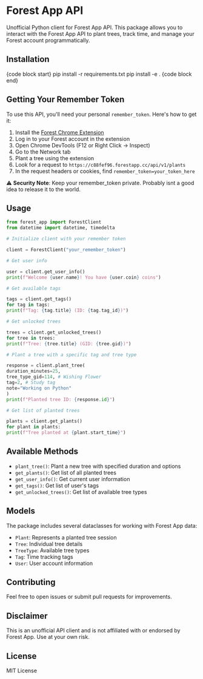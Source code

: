 # Forest App API

Unofficial Python client for Forest App API. This package allows you to interact with the Forest App API to plant trees, track time, and manage your Forest account programmatically.

## Installation

{code block start}
pip install -r requirements.txt
pip install -e .
{code block end}

## Getting Your Remember Token

To use this API, you'll need your personal `remember_token`. Here's how to get it:

1. Install the [Forest Chrome Extension](https://chrome.google.com/webstore/detail/forest-stay-focused-be-pre/kjacjjdnoddnpbbcjilcajfhhbdhkpgk)
2. Log in to your Forest account in the extension
3. Open Chrome DevTools (F12 or Right Click -> Inspect)
4. Go to the Network tab
5. Plant a tree using the extension
6. Look for a request to `https://c88fef96.forestapp.cc/api/v1/plants`
7. In the request headers or cookies, find `remember_token=your_token_here`

⚠️ **Security Note**: Keep your remember_token private. Probably isnt a good idea to release it to the world.

## Usage

```python
from forest_app import ForestClient
from datetime import datetime, timedelta

# Initialize client with your remember token

client = ForestClient("your_remember_token")

# Get user info

user = client.get_user_info()
print(f"Welcome {user.name}! You have {user.coin} coins")

# Get available tags

tags = client.get_tags()
for tag in tags:
print(f"Tag: {tag.title} (ID: {tag.tag_id})")

# Get unlocked trees

trees = client.get_unlocked_trees()
for tree in trees:
print(f"Tree: {tree.title} (GID: {tree.gid})")

# Plant a tree with a specific tag and tree type

response = client.plant_tree(
duration_minutes=25,
tree_type_gid=114, # Wishing Flower
tag=2, # Study tag
note="Working on Python"
)
print(f"Planted tree ID: {response.id}")

# Get list of planted trees

plants = client.get_plants()
for plant in plants:
print(f"Tree planted at {plant.start_time}")
```

## Available Methods

- `plant_tree()`: Plant a new tree with specified duration and options
- `get_plants()`: Get list of all planted trees
- `get_user_info()`: Get current user information
- `get_tags()`: Get list of user's tags
- `get_unlocked_trees()`: Get list of available tree types

## Models

The package includes several dataclasses for working with Forest App data:

- `Plant`: Represents a planted tree session
- `Tree`: Individual tree details
- `TreeType`: Available tree types
- `Tag`: Time tracking tags
- `User`: User account information

## Contributing

Feel free to open issues or submit pull requests for improvements.

## Disclaimer

This is an unofficial API client and is not affiliated with or endorsed by Forest App. Use at your own risk.

## License

MIT License
